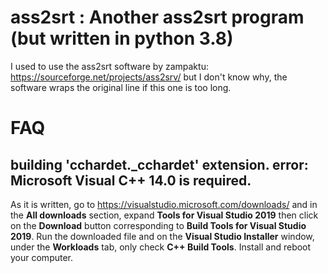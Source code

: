 # ass2srt : Another ass2srt program (but written in python 3.8)

I used to use the ass2srt software by zampaktu: https://sourceforge.net/projects/ass2srv/ but I don't know why, the software wraps the original line if this one is too long.

# FAQ

## building 'cchardet._cchardet' extension. error: Microsoft Visual C++ 14.0 is required.
As it is written, go to https://visualstudio.microsoft.com/downloads/ and in the **All downloads** section, expand **Tools for Visual Studio 2019** then click on the **Download** button corresponding to **Build Tools for Visual Studio 2019**.
Run the downloaded file and on the **Visual Studio Installer** window, under the **Workloads** tab, only check **C++ Build Tools**. Install and reboot your computer.
